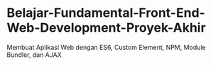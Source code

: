 # Belajar-Fundamental-Front-End-Web-Development-Proyek-Akhir
Membuat Aplikasi Web dengan ES6, Custom Element, NPM, Module Bundler, dan AJAX
